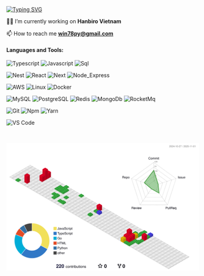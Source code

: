 [![Typing SVG](https://readme-typing-svg.herokuapp.com?font=Architects+Daughter&color=1D4ED8&size=30&lines=Hey!+It's+Win!;I'm+a+Fullstack+Developer...;And+I'm+a+proud+Vietnam+🇻🇳)](https://git.io/typing-svg)

<!--
<p align="center"> 
 <img src="https://komarev.com/ghpvc/?username=supravatm&label=Profile%20views&color=0e75b6&style=flat" alt="Supravat-mondal" /> 

<div align="center">
  <img src="https://techstack-generator.vercel.app/ts-icon.svg" alt="icon" width="50" height="50" />
  <img src="https://techstack-generator.vercel.app/js-icon.svg" alt="icon"width="50" height="50" />
  <img src="https://techstack-generator.vercel.app/react-icon.svg" alt="icon" width="50" height="50" />
 <img src="https://techstack-generator.vercel.app/mysql-icon.svg" alt="icon" width="50" height="50" />
</div>

<br>

<div align="center">
  <img src="https://techstack-generator.vercel.app/docker-icon.svg" alt="icon" width="50" height="50" />
  <img src="https://techstack-generator.vercel.app/aws-icon.svg" alt="icon" width="50" height="50" />
  <img src="https://techstack-generator.vercel.app/github-icon.svg" alt="icon" width="50" height="50" />
  <img src="https://techstack-generator.vercel.app/prettier-icon.svg" alt="icon" width="50" height="50" />
  <img src="https://techstack-generator.vercel.app/restapi-icon.svg" alt="icon" width="50" height="50" />
</div>

<img align="right" alt="Coding" width="400" src="https://github.com/supravatm/supravatm/blob/main/src/code.gif">

<br><br>
-->
👨‍💻 I’m currently working on **Hanbiro Vietnam**

📫 How to reach me **win78py@gmail.com**


#### Languages and Tools:

![Typescript](http://img.shields.io/badge/-Typescript-3178c6?style=flat-square&logo=typescript&logoColor=white)
![Javascript](http://img.shields.io/badge/-Javascript-fcd400?style=flat-square&logo=javascript&logoColor=black)
![Sql](http://img.shields.io/badge/-Sql-00758f?style=flat-square&logo=Mysql&logoColor=white)
<!-- ![Java](http://img.shields.io/badge/-Java-e8892f?style=flat-square&logo=java&logoColor=white) 
![Html](http://img.shields.io/badge/-Html-e24c27?style=flat-square&logo=html5&logoColor=white)
![Css](http://img.shields.io/badge/-Css-2a65f1?style=flat-square&logo=css3&logoColor=white)
![Sass](http://img.shields.io/badge/-Sass-cc6699?style=flat-square&logo=sass&logoColor=white)
![Less](http://img.shields.io/badge/-Less-254c7d?style=flat-square&logo=less&logoColor=white)
![Typescript](http://img.shields.io/badge/-Typescript-3178c6?style=flat-square&logo=typescript&logoColor=white)
![Shell](http://img.shields.io/badge/-Shell-c9c9c9?style=flat-square&logo=gnu-bash&logoColor=black)
![Scala](http://img.shields.io/badge/-Scala-dd3734?style=flat-square&logo=scala&logoColor=white)
![Python](http://img.shields.io/badge/-Python-346e9e?style=flat-square&logo=python&logoColor=white)
![Go](http://img.shields.io/badge/-Go-69d7e4?style=flat-square&logo=go&logoColor=black)
![Markdown](http://img.shields.io/badge/-Markdown-white?style=flat-square&logo=markdown&logoColor=black)
![Kotlin](http://img.shields.io/badge/-Kotlin-7f52ff?style=flat-square&logo=kotlin&logoColor=white)
![Php](http://img.shields.io/badge/-Php-767bb3?style=flat-square&logo=php&logoColor=white)
-->
![Nest](https://img.shields.io/badge/-Nest-E0234E?style=flat-square&logo=nestjs&logoColor=white)
![React](https://img.shields.io/badge/-React-61DAFB?style=flat-square&logo=react&logoColor=black)
![Next](https://img.shields.io/badge/-Next-000000?style=flat-square&logo=next.js&logoColor=white)
![Node_Express](https://img.shields.io/badge/-Node_Express-339933?style=flat-square&logo=node.js&logoColor=white)

<!--
![Spring](http://img.shields.io/badge/-Spring-6db33f?style=flat-square&logo=spring&logoColor=white)
![Springboot](http://img.shields.io/badge/-Springboot-629e3a?style=flat-square&logo=springboot&logoColor=white)
![Project Reactor](http://img.shields.io/badge/-Project%20Reactor-6db33f?style=flat-square&logo=react&logoColor=white)
![Vue.js](http://img.shields.io/badge/-Vue.js-41b883?style=flat-square&logo=vue.js&logoColor=white)
![Gin](http://img.shields.io/badge/-Gin-3190d1?style=flat-square&logo=go&logoColor=white)
![Flask](http://img.shields.io/badge/-Flask-white?style=flat-square&logo=flask&logoColor=black)
![Pytest](http://img.shields.io/badge/-Pytest-white?style=flat-square&logo=pytest)
![Swoole](http://img.shields.io/badge/-Swoole-338eef?style=flat-square&logo=php&logoColor=white)
![Kotlinx Coroutines](http://img.shields.io/badge/-Kotlinx%20Coroutines-7f52ff?style=flat-square&logo=kotlin&logoColor=white)
-->

![AWS](https://img.shields.io/badge/-AWS-232F3E?style=flat-square&logo=amazonaws&logoColor=white)
![Linux](http://img.shields.io/badge/-Linux-fad134?style=flat-square&logo=linux&logoColor=black)
![Docker](http://img.shields.io/badge/-Docker-3596ed?style=flat-square&logo=docker&logoColor=white)
<!-- ![Nginx](http://img.shields.io/badge/-Nginx-2b9900?style=flat-square&logo=nginx&logoColor=white) -->
<!-- ![Kubernetes](http://img.shields.io/badge/-Kubernetes-326de6?style=flat-square&logo=kubernetes&logoColor=white) -->

![MySQL](http://img.shields.io/badge/-MySQL-white?style=flat-square&logo=mysql)
![PostgreSQL](http://img.shields.io/badge/-PostgreSQL-white?style=flat-square&logo=postgresql)
![Redis](http://img.shields.io/badge/-Redis-white?style=flat-square&logo=redis)
![MongoDb](http://img.shields.io/badge/-MongoDb-white?style=flat-square&logo=mongodb)
![RocketMq](http://img.shields.io/badge/-RocketMq-white?style=flat-square&logo=apacherocketmq)
<!-- ![Kafka](http://img.shields.io/badge/-Kafka-white?style=flat-square&logo=apachekafka&logoColor=black)
![RabbitMq](http://img.shields.io/badge/-RabbitMq-white?style=flat-square&logo=rabbitmq)
![Hive](http://img.shields.io/badge/-Hive-white?style=flat-square&logo=apachehive)
![Spark](http://img.shields.io/badge/-Spark-white?style=flat-square&logo=apachespark)
![ElasticSearch](http://img.shields.io/badge/-ElasticSearch-white?style=flat-square&logo=elasticsearch&logoColor=black) -->

![Git](http://img.shields.io/badge/-Git-white?style=flat-square&logo=git)
![Npm](https://img.shields.io/badge/-NPM-white?style=flat-square&logo=npm&logoColor=CB3837)
![Yarn](https://img.shields.io/badge/-Yarn-white?style=flat-square&logo=yarn)
<!-- ![Subversion](http://img.shields.io/badge/-Subversion-white?style=flat-square&logo=subversion)
![Maven](http://img.shields.io/badge/-Maven-white?style=flat-square&logo=apachemaven&logoColor=bc2043)
![Gradle](http://img.shields.io/badge/-Gradle-white?style=flat-square&logo=gradle&logoColor=09303a)
![Vgo](http://img.shields.io/badge/-Vgo-white?style=flat-square&logo=go)
-->

![VS Code](http://img.shields.io/badge/-VS%20Code-black?style=flat-square&logo=visualstudiocode&logoColor=3aa7f2)
<!--
![Eclipse](http://img.shields.io/badge/-Eclipse-41347e?style=flat-square&logo=eclipse&logoColor=white)
![IntelliJ IDEA](http://img.shields.io/badge/-IntelliJ%20IDEA-black?style=flat-square&logo=intellijidea&logoColor=white)
![Sublime Text](http://img.shields.io/badge/-Sublime%20Text-484848?style=flat-square&logo=sublimetext)
-->
<br/>

![My 3D Git History](./profile-3d-contrib/profile-gitblock.svg)

<br/>
